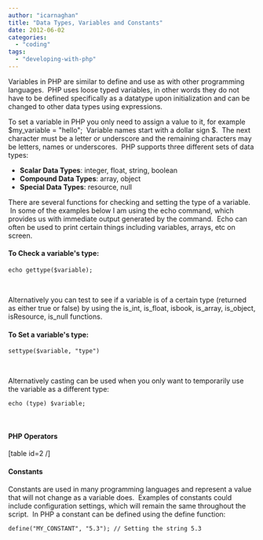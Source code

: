 ```yaml
---
author: "icarnaghan"
title: "Data Types, Variables and Constants"
date: 2012-06-02
categories: 
  - "coding"
tags: 
  - "developing-with-php"
---
```


Variables in PHP are similar to define and use as with other programming languages.  PHP uses loose typed variables, in other words they do not have to be defined specifically as a datatype upon initialization and can be changed to other data types using expressions.<!--more-->

To set a variable in PHP you only need to assign a value to it, for example $my\_variable = "hello";  Variable names start with a dollar sign $.  The next character must be a letter or underscore and the remaining characters may be letters, names or underscores.  PHP supports three different sets of data types:

- **Scalar Data Types**: integer, float, string, boolean
- **Compound Data Types**: array, object
- **Special Data Types**: resource, null

There are several functions for checking and setting the type of a variable.  In some of the examples below I am using the echo command, which provides us with immediate output generated by the command.  Echo can often be used to print certain things including variables, arrays, etc on screen.

#### To Check a variable's type:

```
echo gettype($variable);
```

 

Alternatively you can test to see if a variable is of a certain type (returned as either true or false) by using the is\_int, is\_float, isbook, is\_array, is\_object, isResource, is\_null functions.

#### To Set a variable's type:

```
settype($variable, "type")
```

 

Alternatively casting can be used when you only want to temporarily use the variable as a different type:

```
echo (type) $variable;
```

 

#### PHP Operators

\[table id=2 /\]

#### Constants

Constants are used in many programming languages and represent a value that will not change as a variable does.  Examples of constants could include configuration settings, which will remain the same throughout the script.  In PHP a constant can be defined using the define function:

```
define("MY_CONSTANT", "5.3"); // Setting the string 5.3
```
